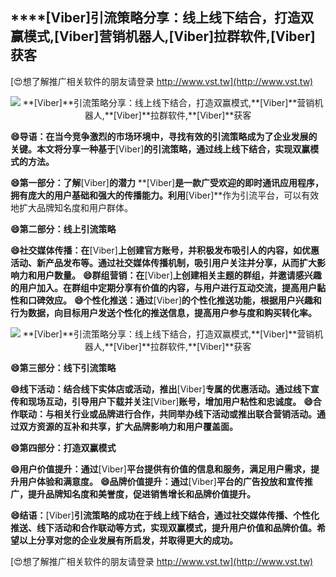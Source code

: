 ## ****[Viber]**引流策略分享：线上线下结合，打造双赢模式,**[Viber]**营销机器人,**[Viber]**拉群软件,**[Viber]**获客**

[😍想了解推广相关软件的朋友请登录 http://www.vst.tw](http://www.vst.tw)

 <center><img src="https://vst.tw/MP4/tuiguang/png/3.png" alt="**[Viber]**引流策略分享：线上线下结合，打造双赢模式,**[Viber]**营销机器人,**[Viber]**拉群软件,**[Viber]**获客"></center>

**😄导语：在当今竞争激烈的市场环境中，寻找有效的引流策略成为了企业发展的关键。本文将分享一种基于**[Viber]**的引流策略，通过线上线下结合，实现双赢模式的方法。**

**😄第一部分：了解**[Viber]**的潜力**
**[Viber]**是一款广受欢迎的即时通讯应用程序，拥有庞大的用户基础和强大的传播能力。利用**[Viber]**作为引流平台，可以有效地扩大品牌知名度和用户群体。

**😄第二部分：线上引流策略**

**😄社交媒体传播：在**[Viber]**上创建官方账号，并积极发布吸引人的内容，如优惠活动、新产品发布等。通过社交媒体传播机制，吸引用户关注并分享，从而扩大影响力和用户数量。**
**😄群组营销：在**[Viber]**上创建相关主题的群组，并邀请感兴趣的用户加入。在群组中定期分享有价值的内容，与用户进行互动交流，提高用户黏性和口碑效应。**
**😄个性化推送：通过**[Viber]**的个性化推送功能，根据用户兴趣和行为数据，向目标用户发送个性化的推送信息，提高用户参与度和购买转化率。**

 <center><img src="https://vst.tw/MP4/tuiguang/png/5.png" alt="**[Viber]**引流策略分享：线上线下结合，打造双赢模式,**[Viber]**营销机器人,**[Viber]**拉群软件,**[Viber]**获客"></center>

**😄第三部分：线下引流策略**

**😄线下活动：结合线下实体店或活动，推出**[Viber]**专属的优惠活动。通过线下宣传和现场互动，引导用户下载并关注**[Viber]**账号，增加用户粘性和忠诚度。**
**😄合作联动：与相关行业或品牌进行合作，共同举办线下活动或推出联合营销活动。通过双方资源的互补和共享，扩大品牌影响力和用户覆盖面。**

**😄第四部分：打造双赢模式**

**😄用户价值提升：通过**[Viber]**平台提供有价值的信息和服务，满足用户需求，提升用户体验和满意度。**
**😄品牌价值提升：通过**[Viber]**平台的广告投放和宣传推广，提升品牌知名度和美誉度，促进销售增长和品牌价值提升。**

**😄结语：**[Viber]**引流策略的成功在于线上线下结合，通过社交媒体传播、个性化推送、线下活动和合作联动等方式，实现双赢模式，提升用户价值和品牌价值。希望以上分享对您的企业发展有所启发，并取得更大的成功。**

[😍想了解推广相关软件的朋友请登录 http://www.vst.tw](http://www.vst.tw)



